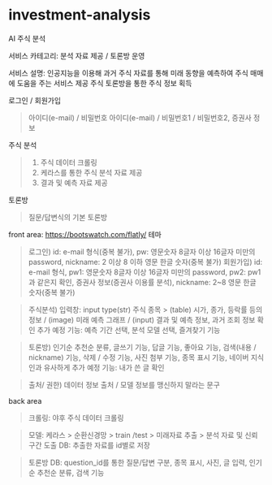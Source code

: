 # investment-analysis

AI 주식 분석

서비스 카테고리: 분석 자료 제공 / 토론방 운영

서비스 설명: 인공지능을 이용해 과거 주식 자료를 통해 미래 동향을 예측하여 주식 매매에 도움을 주는 서비스 제공
            주식 토론방을 통한 주식 정보 획득

로그인 / 회원가입
  > 아이디(e-mail) / 비밀번호
  > 아이디(e-mail) / 비밀번호1 / 비밀번호2, 증권사 정보

주식 분석
  > 1. 주식 데이터 크롤링
  > 2. 케라스를 통한 주식 분석 자료 제공
  > 3. 결과 및 예측 자료 제공

토론방
  > 질문/답변식의 기본 토론방

front area: https://bootswatch.com/flatly/ 테마
  > 로그인) id: e-mail 형식(중복 불가), pw: 영문숫자 8글자 이상 16글자 미만의 password, nickname: 2 이상 8 이하 영문 한글 숫자(중복 불가)
  > 회원가입) id: e-mail 형식, pw1: 영문숫자 8글자 이상 16글자 미만의 password, pw2: pw1과 같은지 확인, 증권사 정보(증권사 이용률 분석), nickname: 2~8 영문 한글 숫자(중복 불가)
  
  > 주식분석) 입력창: input type(str) 주식 종목 > (table) 시가, 종가, 등락률 등의 정보 / (image) 미래 예측 그래프 / (input) 결과 및 예측 정보, 과거 조회 정보 확인
  > 추가 예정 기능: 예측 기간 선택, 분석 모델 선택, 즐겨찾기 기능

  > 토론방) 인기순 추천순 분류, 글쓰기 기능, 답글 기능, 좋아요 기능, 검색(내용 / nickname) 기능, 삭제 / 수정 기능, 사진 첨부 기능, 종목 표시 기능, 네이버 지식인과 유사하게
  > 추가 예정 기능: 내가 쓴 글 확인

  > 출처/ 권한) 데이터 정보 출처 / 모델 정보를 맹신하지 말라는 문구

back area
  > 크롤링: 야후 주식 데이터 크롤링

  > 모델: 케라스 > 순환신경망 > train /test > 미래자료 추출 > 분석 자료 및 신뢰구간 도출
  > DB: 추출한 자료를 id별로 저장

  > 토론방 DB: question_id를 통한 질문/답변 구분, 종목 표시, 사진, 글 입력, 인기순 추천순 분류, 검색 기능
